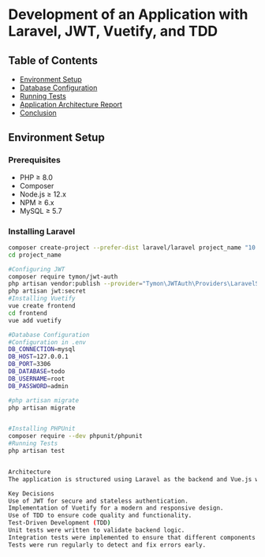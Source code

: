# Development of an Application with Laravel, JWT, Vuetify, and TDD

## Table of Contents
- [Environment Setup](#environment-setup)
- [Database Configuration](#database-configuration)
- [Running Tests](#running-tests)
- [Application Architecture Report](#application-architecture-report)
- [Conclusion](#conclusion)

## Environment Setup

### Prerequisites
- PHP ≥ 8.0
- Composer
- Node.js ≥ 12.x
- NPM ≥ 6.x
- MySQL ≥ 5.7

### Installing Laravel
```bash
composer create-project --prefer-dist laravel/laravel project_name "10.*"
cd project_name

#Configuring JWT
composer require tymon/jwt-auth
php artisan vendor:publish --provider="Tymon\JWTAuth\Providers\LaravelServiceProvider"
php artisan jwt:secret
#Installing Vuetify
vue create frontend
cd frontend
vue add vuetify

#Database Configuration
#Configuration in .env
DB_CONNECTION=mysql
DB_HOST=127.0.0.1
DB_PORT=3306
DB_DATABASE=todo
DB_USERNAME=root
DB_PASSWORD=admin

#php artisan migrate
php artisan migrate


#Installing PHPUnit
composer require --dev phpunit/phpunit
#Running Tests
php artisan test


Architecture
The application is structured using Laravel as the backend and Vue.js with Vuetify as the frontend. Authentication is handled using JWT.

Key Decisions
Use of JWT for secure and stateless authentication.
Implementation of Vuetify for a modern and responsive design.
Use of TDD to ensure code quality and functionality.
Test-Driven Development (TDD)
Unit tests were written to validate backend logic.
Integration tests were implemented to ensure that different components of the application interact correctly.
Tests were run regularly to detect and fix errors early.
